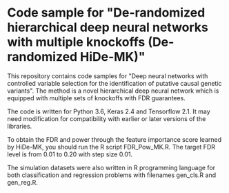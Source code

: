 # Code sample for "De-randomized hierarchical deep neural networks with multiple knockoffs (De-randomized HiDe-MK)"

This repository contains code samples for "Deep neural networks with controlled variable selection for the identification of putative causal genetic variants". The method is a novel hierarchical deep neural network which is equipped with multiple sets of knockoffs with FDR guarantees. 




The code is written for Python 3.6, Keras 2.4 and Tensorflow 2.1. It may need modification for compatibility with earlier or later versions of the libraries.

To obtain the FDR and power through the feature importance score learned by HiDe-MK, you should run the R script FDR_Pow_MK.R. The target FDR level is from 0.01 to 0.20 with step size 0.01. 

The simulation datasets were also written in R programming language for both classification and regression problems with filenames gen_cls.R and gen_reg.R. 

